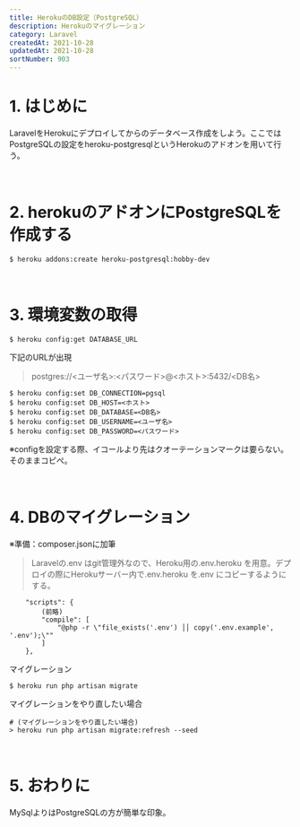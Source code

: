 ```yaml
---
title: HerokuのDB設定（PostgreSQL）
description: Herokuのマイグレーション
category: Laravel
createdAt: 2021-10-28
updatedAt: 2021-10-28
sortNumber: 903
---
```


# 1. はじめに
LaravelをHerokuにデプロイしてからのデータベース作成をしよう。ここではPostgreSQLの設定をheroku-postgresqlというHerokuのアドオンを用いて行う。

<br>

# 2. herokuのアドオンにPostgreSQLを作成する
```
$ heroku addons:create heroku-postgresql:hobby-dev
```

<br>

# 3. 環境変数の取得
```
$ heroku config:get DATABASE_URL
```
下記のURLが出現
> postgres://<ユーザ名>:<パスワード>@<ホスト>:5432/<DB名>
```
$ heroku config:set DB_CONNECTION=pgsql
$ heroku config:set DB_HOST=<ホスト>
$ heroku config:set DB_DATABASE=<DB名>
$ heroku config:set DB_USERNAME=<ユーザ名>
$ heroku config:set DB_PASSWORD=<パスワード>
```
※configを設定する際、イコールより先はクオーテーションマークは要らない。そのままコピぺ。

<br>

# 4. DBのマイグレーション
※準備：composer.jsonに加筆
> Laravelの.env はgit管理外なので、Heroku用の.env.heroku を用意。デプロイの際にHerokuサーバー内で.env.heroku を.env にコピーするようにする。
```
    "scripts": {
        (前略)
        "compile": [
            "@php -r \"file_exists('.env') ││ copy('.env.example', '.env');\""
        ]
    },
```
マイグレーション
```
$ heroku run php artisan migrate
```

マイグレーションをやり直したい場合
```
# (マイグレーションをやり直したい場合)
> heroku run php artisan migrate:refresh --seed
```

<br>

# 5. おわりに
MySqlよりはPostgreSQLの方が簡単な印象。
